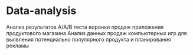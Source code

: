 # Data-analysis
Анализ результатов А/А/В теста воронки продаж приложения продуктового магазина
Анализ данных продаж компьютерных игр для выявления потенциально популярного продукта и планирования рекламы 
